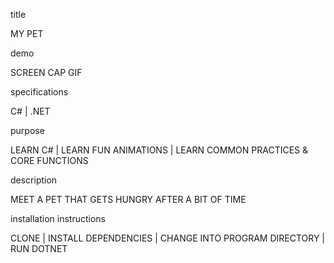 title

MY PET

demo

SCREEN CAP GIF

specifications

C# | .NET

purpose

LEARN C# | LEARN FUN ANIMATIONS | LEARN COMMON PRACTICES & CORE FUNCTIONS

description

MEET A PET THAT GETS HUNGRY AFTER A BIT OF TIME

installation instructions

CLONE | INSTALL DEPENDENCIES | CHANGE INTO PROGRAM DIRECTORY | RUN DOTNET
